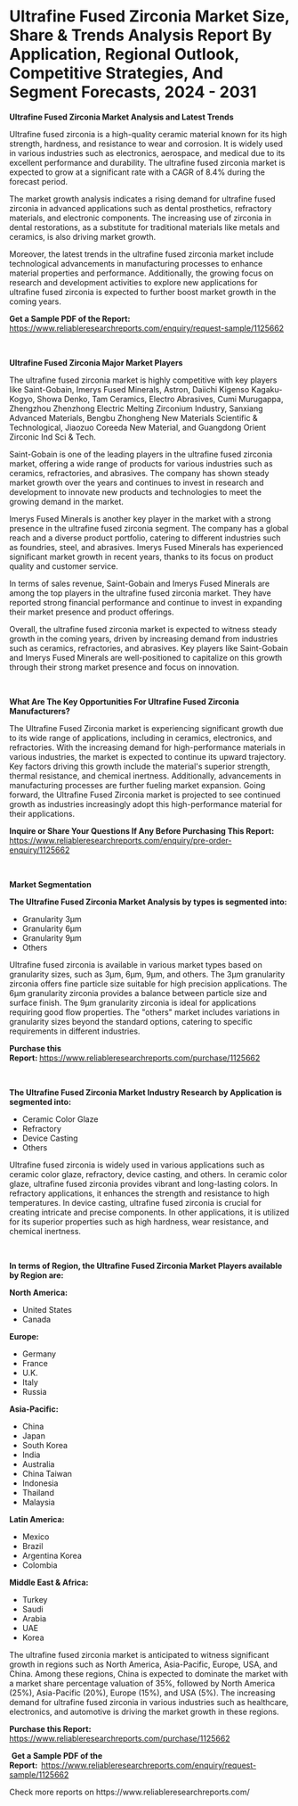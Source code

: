 <p><h1>Ultrafine Fused Zirconia Market Size, Share & Trends Analysis Report By Application, Regional Outlook, Competitive Strategies, And Segment Forecasts, 2024 - 2031</h1></p><p><strong>Ultrafine Fused Zirconia Market Analysis and Latest Trends</strong></p>
<p><p>Ultrafine fused zirconia is a high-quality ceramic material known for its high strength, hardness, and resistance to wear and corrosion. It is widely used in various industries such as electronics, aerospace, and medical due to its excellent performance and durability. The ultrafine fused zirconia market is expected to grow at a significant rate with a CAGR of 8.4% during the forecast period.</p><p>The market growth analysis indicates a rising demand for ultrafine fused zirconia in advanced applications such as dental prosthetics, refractory materials, and electronic components. The increasing use of zirconia in dental restorations, as a substitute for traditional materials like metals and ceramics, is also driving market growth.</p><p>Moreover, the latest trends in the ultrafine fused zirconia market include technological advancements in manufacturing processes to enhance material properties and performance. Additionally, the growing focus on research and development activities to explore new applications for ultrafine fused zirconia is expected to further boost market growth in the coming years.</p></p>
<p><strong>Get a Sample PDF of the Report:&nbsp;</strong> <a href="https://www.reliableresearchreports.com/enquiry/request-sample/1125662">https://www.reliableresearchreports.com/enquiry/request-sample/1125662</a></p>
<p>&nbsp;</p>
<p><strong>Ultrafine Fused Zirconia Major Market Players</strong></p>
<p><p>The ultrafine fused zirconia market is highly competitive with key players like Saint-Gobain, Imerys Fused Minerals, Astron, Daiichi Kigenso Kagaku-Kogyo, Showa Denko, Tam Ceramics, Electro Abrasives, Cumi Murugappa, Zhengzhou Zhenzhong Electric Melting Zirconium Industry, Sanxiang Advanced Materials, Bengbu Zhongheng New Materials Scientific & Technological, Jiaozuo Coreeda New Material, and Guangdong Orient Zirconic Ind Sci & Tech.</p><p>Saint-Gobain is one of the leading players in the ultrafine fused zirconia market, offering a wide range of products for various industries such as ceramics, refractories, and abrasives. The company has shown steady market growth over the years and continues to invest in research and development to innovate new products and technologies to meet the growing demand in the market.</p><p>Imerys Fused Minerals is another key player in the market with a strong presence in the ultrafine fused zirconia segment. The company has a global reach and a diverse product portfolio, catering to different industries such as foundries, steel, and abrasives. Imerys Fused Minerals has experienced significant market growth in recent years, thanks to its focus on product quality and customer service.</p><p>In terms of sales revenue, Saint-Gobain and Imerys Fused Minerals are among the top players in the ultrafine fused zirconia market. They have reported strong financial performance and continue to invest in expanding their market presence and product offerings.</p><p>Overall, the ultrafine fused zirconia market is expected to witness steady growth in the coming years, driven by increasing demand from industries such as ceramics, refractories, and abrasives. Key players like Saint-Gobain and Imerys Fused Minerals are well-positioned to capitalize on this growth through their strong market presence and focus on innovation.</p></p>
<p>&nbsp;</p>
<p><strong>What Are The Key Opportunities For Ultrafine Fused Zirconia Manufacturers?</strong></p>
<p><p>The Ultrafine Fused Zirconia market is experiencing significant growth due to its wide range of applications, including in ceramics, electronics, and refractories. With the increasing demand for high-performance materials in various industries, the market is expected to continue its upward trajectory. Key factors driving this growth include the material's superior strength, thermal resistance, and chemical inertness. Additionally, advancements in manufacturing processes are further fueling market expansion. Going forward, the Ultrafine Fused Zirconia market is projected to see continued growth as industries increasingly adopt this high-performance material for their applications.</p></p>
<p><strong>Inquire or Share Your Questions If Any Before Purchasing This Report:</strong> <a href="https://www.reliableresearchreports.com/enquiry/pre-order-enquiry/1125662">https://www.reliableresearchreports.com/enquiry/pre-order-enquiry/1125662</a></p>
<p>&nbsp;</p>
<p><strong>Market Segmentation</strong></p>
<p><strong>The Ultrafine Fused Zirconia Market Analysis by types is segmented into:</strong></p>
<p><ul><li>Granularity 3μm</li><li>Granularity 6μm</li><li>Granularity 9μm</li><li>Others</li></ul></p>
<p><p>Ultrafine fused zirconia is available in various market types based on granularity sizes, such as 3μm, 6μm, 9μm, and others. The 3μm granularity zirconia offers fine particle size suitable for high precision applications. The 6μm granularity zirconia provides a balance between particle size and surface finish. The 9μm granularity zirconia is ideal for applications requiring good flow properties. The "others" market includes variations in granularity sizes beyond the standard options, catering to specific requirements in different industries.</p></p>
<p><strong>Purchase this Report:&nbsp;</strong><a href="https://www.reliableresearchreports.com/purchase/1125662">https://www.reliableresearchreports.com/purchase/1125662</a></p>
<p>&nbsp;</p>
<p><strong>The Ultrafine Fused Zirconia Market Industry Research by Application is segmented into:</strong></p>
<p><ul><li>Ceramic Color Glaze</li><li>Refractory</li><li>Device Casting</li><li>Others</li></ul></p>
<p><p>Ultrafine fused zirconia is widely used in various applications such as ceramic color glaze, refractory, device casting, and others. In ceramic color glaze, ultrafine fused zirconia provides vibrant and long-lasting colors. In refractory applications, it enhances the strength and resistance to high temperatures. In device casting, ultrafine fused zirconia is crucial for creating intricate and precise components. In other applications, it is utilized for its superior properties such as high hardness, wear resistance, and chemical inertness.</p></p>
<p>&nbsp;</p>
<p><strong>In terms of Region, the Ultrafine Fused Zirconia Market Players available by Region are:</strong></p>
<p>
    <p> <strong> North America: </strong>
        <ul>
            <li>United States</li>
            <li>Canada</li>
        </ul>
        </p> 
    <p> <strong> Europe: </strong>
        <ul>
            <li>Germany</li>
            <li>France</li>
            <li>U.K.</li>
            <li>Italy</li>
            <li>Russia</li>
        </ul>
        </p> 
    <p> <strong> Asia-Pacific: </strong>
        <ul>
            <li>China</li>
            <li>Japan</li>
            <li>South Korea</li>
            <li>India</li>
            <li>Australia</li>
            <li>China Taiwan</li>
            <li>Indonesia</li>
            <li>Thailand</li>
            <li>Malaysia</li>
        </ul>
        </p> 
    <p> <strong> Latin America: </strong>
        <ul>
            <li>Mexico</li>
            <li>Brazil</li>
            <li>Argentina Korea</li>
            <li>Colombia</li>
        </ul>
        </p> 
    <p> <strong> Middle East & Africa: </strong>
        <ul>
            <li>Turkey</li>
            <li>Saudi</li>
            <li>Arabia</li>
            <li>UAE</li>
            <li>Korea</li>
        </ul>
    </p>
    </p>
<p><p>The ultrafine fused zirconia market is anticipated to witness significant growth in regions such as North America, Asia-Pacific, Europe, USA, and China. Among these regions, China is expected to dominate the market with a market share percentage valuation of 35%, followed by North America (25%), Asia-Pacific (20%), Europe (15%), and USA (5%). The increasing demand for ultrafine fused zirconia in various industries such as healthcare, electronics, and automotive is driving the market growth in these regions.</p></p>
<p><strong>Purchase this Report: </strong><a href="https://www.reliableresearchreports.com/purchase/1125662">https://www.reliableresearchreports.com/purchase/1125662</a></p>
<p>&nbsp;<strong>Get a Sample PDF of the Report:&nbsp;&nbsp;</strong><a href="https://www.reliableresearchreports.com/enquiry/request-sample/1125662">https://www.reliableresearchreports.com/enquiry/request-sample/1125662</a></p>
<p><strong></strong></p>
<p>Check more reports on https://www.reliableresearchreports.com/</p>